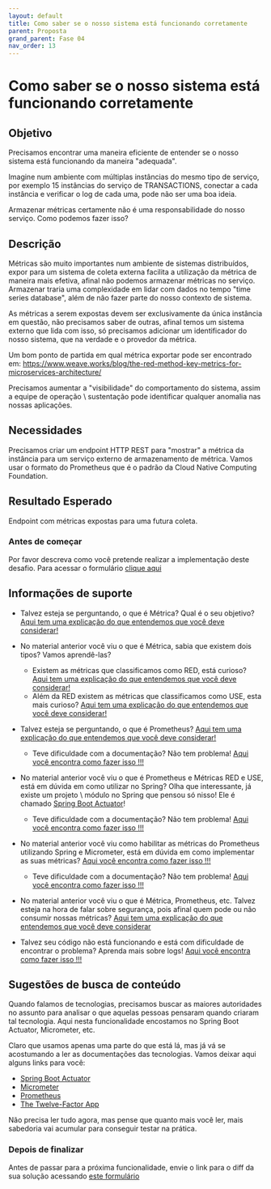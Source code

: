 ```yaml
---
layout: default
title: Como saber se o nosso sistema está funcionando corretamente 
parent: Proposta 
grand_parent: Fase 04
nav_order: 13 
---
```

# Como saber se o nosso sistema está funcionando corretamente

## Objetivo

Precisamos encontrar uma maneira eficiente de entender se o nosso sistema está funcionando da maneira "adequada".

Imagine num ambiente com múltiplas instâncias do mesmo tipo de serviço, por exemplo 15 instâncias do serviço de 
TRANSACTIONS, conectar a cada instância e verificar o log de cada uma, pode não ser uma boa ideia.

Armazenar métricas certamente não é uma responsabilidade do nosso serviço. Como podemos fazer isso?

## Descrição

Métricas são muito importantes num ambiente de sistemas distribuídos, expor para um sistema de coleta externa facilita a 
utilização da métrica de maneira mais efetiva, afinal não podemos armazenar métricas no serviço. Armazenar traria uma 
complexidade em lidar com dados no tempo "time series database", além de não fazer parte do nosso contexto de sistema.

As métricas a serem expostas devem ser exclusivamente da única instância em questão, não precisamos saber de outras, 
afinal temos um sistema externo que lida com isso, só precisamos adicionar um identificador do nosso sistema, que na 
verdade e o provedor da métrica.

Um bom ponto de partida em qual métrica exportar pode ser encontrado em:
https://www.weave.works/blog/the-red-method-key-metrics-for-microservices-architecture/

Precisamos aumentar a "visibilidade" do comportamento do sistema, assim a equipe de operação \ sustentação pode 
identificar qualquer anomalia nas nossas aplicações.

## Necessidades

Precisamos criar um endpoint HTTP REST para "mostrar" a métrica da instância para um serviço externo de armazenamento 
de métrica. Vamos usar o formato do Prometheus que é o padrão da Cloud Native Computing Foundation.

## Resultado Esperado

Endpoint com métricas expostas para uma futura coleta.

### Antes de começar

Por favor descreva como você pretende realizar a implementação deste desafio. Para acessar o formulário [clique aqui](https://docs.google.com/forms/d/e/1FAIpQLSeS2MT4iG6qDH31Xz7qVOXYdojaTK9lUcTDASlNHMNZGPXLYA/viewform)

## Informações de suporte

* Talvez esteja se perguntando, o que é Métrica? Qual é o seu objetivo? [Aqui tem uma explicação do que entendemos que você deve considerar!](../../informacao_procedural/metric.md)

* No material anterior você viu o que é Métrica, sabia que existem dois tipos? Vamos aprendê-las?

    *  Existem as métricas que classificamos como RED, está curioso? [Aqui tem uma explicação do que entendemos que você deve considerar!](../../informacao_procedural/metric-red.md)
    *  Além da RED existem as métricas que classificamos como USE, esta mais curioso? [Aqui tem uma explicação do que entendemos que você deve considerar!](../../informacao_procedural/metric-use.md)

* Talvez esteja se perguntando, o que é Prometheus? [Aqui tem uma explicação do que entendemos que você deve considerar!](https://prometheus.io/docs/introduction/overview/)
    
    * Teve dificuldade com a documentação? Não tem problema! [Aqui você encontra como fazer isso !!!](../../informacao_procedural/prometheus.md)

* No material anterior você viu o que é Prometheus e Métricas RED e USE, está em dúvida em como utilizar no Spring? Olha que 
interessante, já existe um projeto \ módulo no Spring que pensou só nisso! Ele é chamado [Spring Boot Actuator](https://docs.spring.io/spring-boot/docs/current/reference/html/production-ready-features.html#production-ready-metrics)!

    * Teve dificuldade com a documentação? Não tem problema! [Aqui você encontra como fazer isso !!!](../../informacao_suporte/spring-actuator-metrics.md)

* No material anterior você viu como habilitar as métricas do Prometheus utilizando Spring e Micrometer, está em dúvida 
em como implementar as suas métricas? [Aqui você encontra como fazer isso !!!](https://docs.spring.io/spring-boot/docs/current/reference/htmlsingle/#production-ready-metrics-getting-started)

    * Teve dificuldade com a documentação? Não tem problema! [Aqui você encontra como fazer isso !!!](../../informacao_suporte/spring-micrometer.md)

* No material anterior você viu o que é Métrica, Prometheus, etc. Talvez esteja na hora de falar sobre segurança, pois 
afinal quem pode ou não consumir nossas métricas? [Aqui tem uma explicação do que entendemos que você deve considerar](../../informacao_procedural/seguranca_cloud_native.md)

* Talvez seu código não está funcionando e está com dificuldade de encontrar o problema? Aprenda mais sobre logs! [Aqui você encontra como fazer isso !!!](../../informacao_suporte/spring-logging.md)

## Sugestões de busca de conteúdo

Quando falamos de tecnologias, precisamos buscar as maiores autoridades no assunto para analisar o que aquelas pessoas 
pensaram quando criaram tal tecnologia. Aqui nesta funcionalidade encostamos no Spring Boot Actuator, Micrometer, etc. 

Claro que usamos apenas uma parte do que está lá, mas já vá se acostumando a ler as documentações das tecnologias. 
Vamos deixar aqui alguns links para você:

* [Spring Boot Actuator](https://docs.spring.io/spring-boot/docs/current/reference/html/production-ready-features.html#production-ready-enabling)
* [Micrometer](https://micrometer.io/)
* [Prometheus](https://prometheus.io/)
* [The Twelve-Factor App](https://12factor.net/pt_br/)

Não precisa ler tudo agora, mas pense que quanto mais você ler, mais sabedoria vai acumular para conseguir testar na prática.

### Depois de finalizar

Antes de passar para a próxima funcionalidade, envie o link para o diff da sua solução acessando [este formulário](https://docs.google.com/forms/d/e/1FAIpQLSeU03q868bzg6OI0Y3VbOkAXpFOUax9B6c8TGHdVTSmbCa8Tw/viewform)
